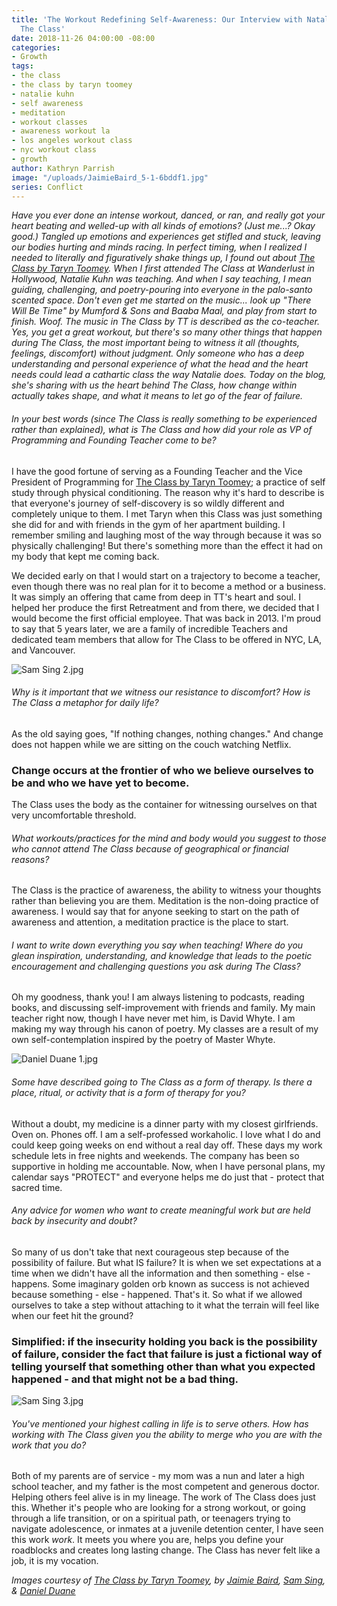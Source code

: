 ```yaml
---
title: 'The Workout Redefining Self-Awareness: Our Interview with Natalie Kuhn of
  The Class'
date: 2018-11-26 04:00:00 -08:00
categories:
- Growth
tags:
- the class
- the class by taryn toomey
- natalie kuhn
- self awareness
- meditation
- workout classes
- awareness workout la
- los angeles workout class
- nyc workout class
- growth
author: Kathryn Parrish
image: "/uploads/JaimieBaird_5-1-6bddf1.jpg"
series: Conflict
---
```


_Have you ever done an intense workout, danced, or ran, and really got your heart beating and welled-up with all kinds of emotions? (Just me...? Okay good.) Tangled up emotions and experiences get stifled and stuck, leaving our bodies hurting and minds racing. In perfect timing, when I realized I needed to literally and figuratively shake things up, I found out about [The Class by Taryn Toomey](https://taryntoomey.com/). When I first attended The Class at Wanderlust in Hollywood, Natalie Kuhn was teaching. And when I say teaching, I mean guiding, challenging, and poetry-pouring into everyone in the palo-santo scented space. Don't even get me started on the music... look up "There Will Be Time" by Mumford & Sons and Baaba Maal, and play from start to finish. Woof. The music in The Class by TT is described as the co-teacher. Yes, you get a great workout, but there's so many other things that happen during The Class, the most important being to witness it all (thoughts, feelings, discomfort) without judgment. Only someone who has a deep understanding and personal experience of what the head and the heart needs could lead a cathartic class the way Natalie does. Today on the blog, she's sharing with us the heart behind The Class, how change within actually takes shape, and what it means to let go of the fear of failure._

###### In your best words (since The Class is really something to be experienced rather than explained), what is The Class and how did your role as VP of Programming and Founding Teacher come to be? 

I have the good fortune of serving as a Founding Teacher and the Vice President of Programming for [The Class by Taryn Toomey](https://taryntoomey.com/); a practice of self study through physical conditioning. The reason why it's hard to describe is that everyone's journey of self-discovery is so wildly different and completely unique to them. I met Taryn when this Class was just something she did for and with friends in the gym of her apartment building. I remember smiling and laughing most of the way through because it was so physically challenging! But there's something more than the effect it had on my body that kept me coming back. 

We decided early on that I would start on a trajectory to become a teacher, even though there was no real plan for it to become a method or a business. It was simply an offering that came from deep in TT's heart and soul. I helped her produce the first Retreatment and from there, we decided that I would become the first official employee. That was back in 2013. I'm proud to say that 5 years later, we are a family of incredible Teachers and dedicated team members that allow for The Class to be offered in NYC, LA, and Vancouver.

![Sam Sing 2.jpg](/uploads/Sam%20Sing%202.jpg)

###### Why is it important that we witness our resistance to discomfort? How is The Class a metaphor for daily life?

As the old saying goes, "If nothing changes, nothing changes." And change does not happen while we are sitting on the couch watching Netflix. 

### Change occurs at the frontier of who we believe ourselves to be and who we have yet to become. 

The Class uses the body as the container for witnessing ourselves on that very uncomfortable threshold. 

###### What workouts/practices for the mind and body would you suggest to those who cannot attend The Class because of geographical or financial reasons? 

The Class is the practice of awareness, the ability to witness your thoughts rather than believing you are them. Meditation is the non-doing practice of awareness. I would say that for anyone seeking to start on the path of awareness and attention, a meditation practice is the place to start. 

###### I want to write down everything you say when teaching! Where do you glean inspiration, understanding, and knowledge that leads to the poetic encouragement and challenging questions you ask during The Class? 

Oh my goodness, thank you! I am always listening to podcasts, reading books, and discussing self-improvement with friends and family. My main teacher right now, though I have never met him, is David Whyte. I am making my way through his canon of poetry. My classes are a result of my own self-contemplation inspired by the poetry of Master Whyte. 

![Daniel Duane 1.jpg](/uploads/Daniel%20Duane%201.jpg)

###### Some have described going to The Class as a form of therapy. Is there a place, ritual, or activity that is a form of therapy for you?

Without a doubt, my medicine is a dinner party with my closest girlfriends. Oven on. Phones off. I am a self-professed workaholic. I love what I do and could keep going weeks on end without a real day off. These days my work schedule lets in free nights and weekends. The company has been so supportive in holding me accountable. Now, when I have personal plans, my calendar says "PROTECT" and everyone helps me do just that - protect that sacred time.

###### Any advice for women who want to create meaningful work but are held back by insecurity and doubt?

So many of us don't take that next courageous step because of the possibility of failure. But what IS failure? It is when we set expectations at a time when we didn't have all the information and then something - else - happens. Some imaginary golden orb known as success is not achieved because something - else - happened. That's it. So what if we allowed ourselves to take a step without attaching to it what the terrain will feel like when our feet hit the ground? 

### Simplified: if the insecurity holding you back is the possibility of failure, consider the fact that failure is just a fictional way of telling yourself that something other than what you expected happened - and that might not be a bad thing. 

![Sam Sing 3.jpg](/uploads/Sam%20Sing%203.jpg)

###### You've mentioned your highest calling in life is to serve others. How has working with The Class given you the ability to merge who you are with the work that you do?

Both of my parents are of service - my mom was a nun and later a high school teacher, and my father is the most competent and generous doctor. Helping others feel alive is in my lineage. The work of The Class does just this. Whether it's people who are looking for a strong workout, or going through a life transition, or on a spiritual path, or teenagers trying to navigate adolescence, or inmates at a juvenile detention center, I have seen this work _work_. It meets you where you are, helps you define your roadblocks and creates long lasting change. The Class has never felt like a job, it is my vocation. 

_Images courtesy of [The Class by Taryn Toomey](https://taryntoomey.com/), by [Jaimie Baird](http://jaimiebaird.com/), [Sam Sing](http://www.samsing.co/), & [Daniel Duane](http://daniel-duane.com/)_